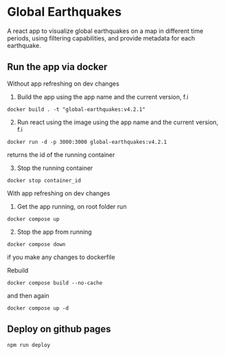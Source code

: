 # Global Earthquakes

A react app to visualize global earthquakes on a map in different time periods, using filtering capabilities, and provide metadata for each earthquake.

## Run the app via docker

Without app refreshing on dev changes

1. Build the app using the app name and the current version, f.i

```
docker build . -t "global-earthquakes:v4.2.1"
```

2. Run react using the image using the app name and the current version, f.i

```
docker run -d -p 3000:3000 global-earthquakes:v4.2.1
```

returns the id of the running container

3. Stop the running container

```
docker stop container_id
```

With app refreshing on dev changes

1. Get the app running, on root folder run

```
docker compose up
```

2. Stop the app from running

```
docker compose down

```

if you make any changes to dockerfile

Rebuild

```
docker compose build --no-cache

```

and then again

```
docker compose up -d

```

## Deploy on github pages

```
npm run deploy
```
